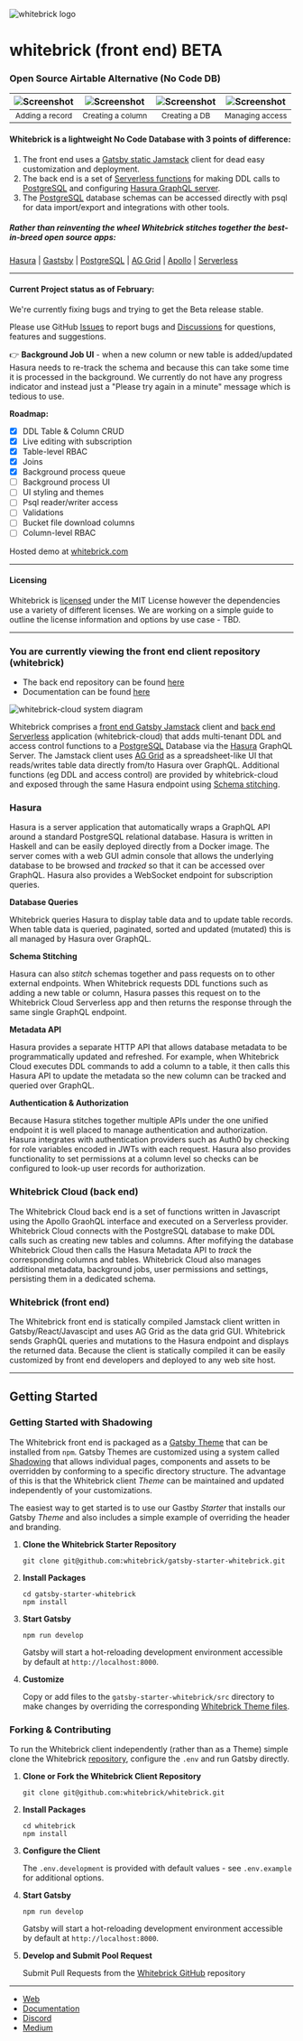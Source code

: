 ![whitebrick logo](https://hello.whitebrick.com/assets/whitebrick-logo-white-hz-sm.png)

# whitebrick (front end) BETA

<!-- START:HEADER ================================================== -->

### Open Source Airtable Alternative (No Code DB)

| ![Screenshot](https://hello.whitebrick.com/assets/whitebrick-landing-screenshot-1.png) | ![Screenshot](https://hello.whitebrick.com/assets/whitebrick-landing-screenshot-2.png) | ![Screenshot](https://hello.whitebrick.com/assets/whitebrick-landing-screenshot-3.png) | ![Screenshot](https://hello.whitebrick.com/assets/whitebrick-landing-screenshot-4.png) |
| :------------------------------------------------------------------------------------: | :------------------------------------------------------------------------------------: | :------------------------------------------------------------------------------------: | :------------------------------------------------------------------------------------: |
|                               <sub>Adding a record</sub>                               |                              <sub>Creating a column</sub>                              |                                <sub>Creating a DB</sub>                                |                               <sub>Managing access</sub>                               |

#### Whitebrick is a lightweight No Code Database with 3 points of difference:

1. The front end uses a [Gatsby static Jamstack](https://www.gatsbyjs.com/) client for dead easy customization and deployment.
2. The back end is a set of [Serverless functions](https://www.serverless.com/) for making DDL calls to [PostgreSQL](https://www.postgresql.org/) and configuring [Hasura GraphQL server](https://hasura.io/).
3. The [PostgreSQL](https://www.postgresql.org/) database schemas can be accessed directly with psql for data import/export and integrations with other tools.

##### Rather than reinventing the wheel Whitebrick stitches together the best-in-breed open source apps:

[Hasura](https://hasura.io/) | [Gastsby](https://www.gatsbyjs.com/) | [PostgreSQL](https://www.postgresql.org/) | [AG Grid](https://ag-grid.com/) | [Apollo](https://www.apollographql.com/) | [Serverless](https://www.serverless.com/)

---

#### Current Project status as of February:

We're currently fixing bugs and trying to get the Beta release stable.

Please use GitHub [Issues](https://github.com/whitebrick/whitebrick/issues) to report bugs and [Discussions](https://github.com/whitebrick/whitebrick/discussions) for questions, features and suggestions.

:point_right: **Background Job UI** - when a new column or new table is added/updated Hasura needs to re-track the schema and because this can take some time it is processed in the background. We currently do not have any progress indicator and instead just a "Please try again in a minute" message which is tedious to use.

**Roadmap:**

- [x] DDL Table & Column CRUD
- [x] Live editing with subscription
- [x] Table-level RBAC
- [x] Joins
- [x] Background process queue
- [ ] Background process UI
- [ ] UI styling and themes
- [ ] Psql reader/writer access
- [ ] Validations
- [ ] Bucket file download columns
- [ ] Column-level RBAC

Hosted demo at [whitebrick.com](https://whitebrick.com)

<!-- END:HEADER ================================================== -->

---

#### Licensing

<!-- START:LICENSING ================================================== -->

Whitebrick is [licensed](https://github.com/whitebrick/whitebrick-cloud/blob/main/LICENSE) under the MIT License however the dependencies use a variety of different licenses. We are working on a simple guide to outline the license information and options by use case - TBD.

<!-- END:LICENSING ================================================== -->

---

### You are currently viewing the front end client repository (whitebrick)

- The back end repository can be found [here](https://github.com/whitebrick/whitebrick-cloud)
- Documentation can be found [here](https://hello.whitebrick.com/docs)

![whitebrick-cloud system diagram](https://hello.whitebrick.com/assets/whitebrick-diagram.png)

<!-- START:SUMMARY ================================================== -->

Whitebrick comprises a [front end Gatsby Jamstack](https://github.com/whitebrick/whitebrick) client and [back end Serverless](https://github.com/whitebrick/whitebrick-cloud) application (whitebrick-cloud) that adds multi-tenant DDL and access control functions to a [PostgreSQL](https://www.postgresql.org/) Database via the [Hasura](https://github.com/hasura/graphql-engine) GraphQL Server. The Jamstack client uses [AG Grid](https://ag-grid.com/) as a spreadsheet-like UI that reads/writes table data directly from/to Hasura over GraphQL. Additional functions (eg DDL and access control) are provided by whitebrick-cloud and exposed through the same Hasura endpoint using [Schema stitching](https://hasura.io/docs/latest/graphql/core/remote-schemas/index.html).

<!-- END:SUMMARY ================================================== -->

<!-- START:TECHNICAL_OVERVIEW ================================================== -->

### Hasura

Hasura is a server application that automatically wraps a GraphQL API around a standard PostgreSQL relational database.
Hasura is written in Haskell and can be easily deployed directly from a Docker image.
The server comes with a web GUI admin console that allows the underlying database to be browsed and _tracked_ so that it can be accessed over GraphQL.
Hasura also provides a WebSocket endpoint for subscription queries.

**Database Queries**

Whitebrick queries Hasura to display table data and to update table records. When table data is queried, paginated, sorted and updated (mutated) this is all managed by Hasura over GraphQL.

**Schema Stitching**

Hasura can also _stitch_ schemas together and pass requests on to other external endpoints. When Whitebrick requests DDL functions such as adding a new table or column, Hasura passes this request on to the Whitebrick Cloud Serverless app and then returns the response through the same single GraphQL endpoint.

**Metadata API**

Hasura provides a separate HTTP API that allows database metadata to be programmatically updated and refreshed. For example, when Whitebrick Cloud executes DDL commands to add a column to a table, it then calls this Hasura API to update the metadata so the new column can be tracked and queried over GraphQL.

**Authentication & Authorization**

Because Hasura stitches together multiple APIs under the one unified endpoint it is well placed to manage authentication and authorization. Hasura integrates with authentication providers such as Auth0 by checking for role variables encoded in JWTs with each request. Hasura also provides functionality to set permissions at a column level so checks can be configured to look-up user records for authorization.

### Whitebrick Cloud (back end)

The Whitebrick Cloud back end is a set of functions written in Javascript using the Apollo GraohQL interface and executed on a Serverless provider. Whitebrick Cloud connects with the PostgreSQL database to make DDL calls such as creating new tables and columns. After mofifying the database Whitebrick Cloud then calls the Hasura Metadata API to _track_ the corresponding columns and tables. Whitebrick Cloud also manages additional metadata, background jobs, user permissions and settings, persisting them in a dedicated schema.

### Whitebrick (front end)

The Whitebrick front end is statically compiled Jamstack client written in Gatsby/React/Javascipt and uses AG Grid as the data grid GUI. Whitebrick sends GraphQL queries and mutations to the Hasura endpoint and displays the returned data. Because the client is statically compiled it can be easily customized by front end developers and deployed to any web site host.

<!-- END:TECHNICAL_OVERVIEW ================================================== -->

---

## Getting Started

<!-- START:FRONTEND_SETUP ================================================== -->

### Getting Started with Shadowing

The Whitebrick front end is packaged as a [Gatsby Theme](https://www.gatsbyjs.com/docs/themes/) that can be installed from `npm`. Gatsby Themes are customized using a system called [Shadowing](https://www.gatsbyjs.com/docs/how-to/plugins-and-themes/shadowing/) that allows individual pages, components and assets to be overridden by conforming to a specific directory structure. The advantage of this is that the Whitebrick client _Theme_ can be maintained and updated independently of your customizations.

The easiest way to get started is to use our Gastby _Starter_ that installs our Gatsby _Theme_ and also includes a simple example of overriding the header and branding.

1. **Clone the Whitebrick Starter Repository**

    ```
    git clone git@github.com:whitebrick/gatsby-starter-whitebrick.git
    ```

2. **Install Packages**

    ```
    cd gatsby-starter-whitebrick
    npm install
    ```

3. **Start Gatsby**

    ```
    npm run develop
    ```

    Gatsby will start a hot-reloading development environment accessible by default at `http://localhost:8000`.

4. **Customize**

    Copy or add files to the `gatsby-starter-whitebrick/src` directory to make changes by overriding the corresponding [Whitebrick Theme files](https://github.com/whitebrick/whitebrick/tree/main/src).

### Forking & Contributing

To run the Whitebrick client independently (rather than as a Theme) simple clone the Whitebrick [repository](https://github.com/whitebrick/whitebrick), configure the `.env` and run Gatsby directly.

1. **Clone or Fork the Whitebrick Client Repository**

    ```
    git clone git@github.com:whitebrick/whitebrick.git
    ```

2. **Install Packages**

    ```
    cd whitebrick
    npm install
    ```

3. **Configure the Client**

    The `.env.development` is provided with default values - see `.env.example` for additional options.

4. **Start Gatsby**

    ```
    npm run develop
    ```

    Gatsby will start a hot-reloading development environment accessible by default at `http://localhost:8000`.

5. **Develop and Submit Pool Request**

    Submit Pull Requests from the [Whitebrick GitHub](https://github.com/whitebrick/whitebrick) repository

<!-- END:FRONTEND_SETUP ================================================== -->

---

<!-- START:LINKS ================================================== -->

- [Web](https://whitebrick.com/)
- [Documentation](https://hello.whitebrick.com/docs)
- [Discord](https://discord.gg/FPvjPCYt)
- [Medium](https://towardsdatascience.com/towards-a-modern-lims-dynamic-tables-no-code-databases-and-serverless-validations-8dea03416105)

<!-- END:LINKS ================================================== -->

